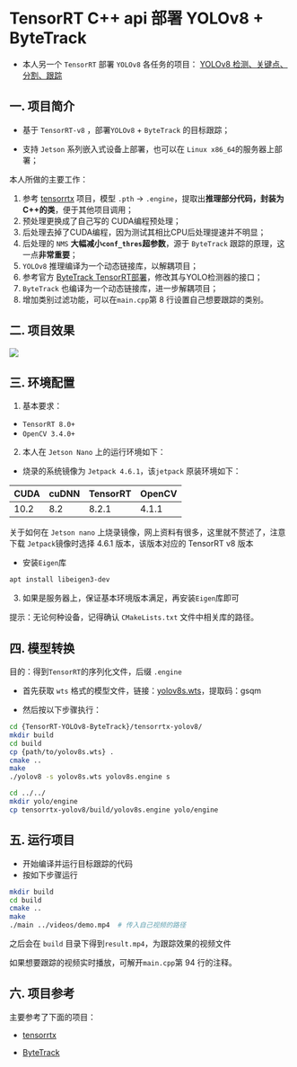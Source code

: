 # TensorRT C++ api 部署 YOLOv8 + ByteTrack

- 本人另一个 `TensorRT` 部署 `YOLOv8` 各任务的项目： [YOLOv8 检测、关键点、分割、跟踪](https://github.com/emptysoal/TensorRT-YOLOv8)

## 一. 项目简介

- 基于 `TensorRT-v8` ，部署`YOLOv8` + `ByteTrack` 的目标跟踪；

- 支持 `Jetson` 系列嵌入式设备上部署，也可以在 `Linux x86_64`的服务器上部署；

本人所做的主要工作：

1. 参考 [tensorrtx](https://github.com/wang-xinyu/tensorrtx/tree/master/yolov8) 项目，模型 `.pth` -> `.engine`，提取出**推理部分代码，封装为C++的类**，便于其他项目调用；
2. 预处理更换成了自己写的 CUDA编程预处理；
3. 后处理去掉了CUDA编程，因为测试其相比CPU后处理提速并不明显；
4. 后处理的 `NMS` **大幅减小`conf_thres`超参数**，源于 `ByteTrack` 跟踪的原理，这一点**非常重要**；
5. `YOLOv8` 推理编译为一个动态链接库，以解耦项目；
6. 参考官方 [ByteTrack TensorRT部署](https://github.com/ifzhang/ByteTrack/tree/main/deploy/TensorRT/cpp)，修改其与YOLO检测器的接口；
7. `ByteTrack` 也编译为一个动态链接库，进一步解耦项目；
8. 增加类别过滤功能，可以在`main.cpp`第 8 行设置自己想要跟踪的类别。

## 二. 项目效果

![](./assets/effect.gif)

## 三. 环境配置

1. 基本要求：

- `TensorRT 8.0+`
- `OpenCV 3.4.0+`

2. 本人在 `Jetson Nano` 上的运行环境如下：

- 烧录的系统镜像为 `Jetpack 4.6.1`，该`jetpack` 原装环境如下：

| CUDA | cuDNN | TensorRT | OpenCV |
| ---- | ----- | -------- | ------ |
| 10.2 | 8.2   | 8.2.1    | 4.1.1  |

关于如何在 `Jetson nano` 上烧录镜像，网上资料有很多，这里就不赘述了，注意下载 `Jetpack`镜像时选择 4.6.1 版本，该版本对应的 TensorRT v8 版本

- 安装`Eigen`库

```bash
apt install libeigen3-dev
```

3. 如果是服务器上，保证基本环境版本满足，再安装`Eigen`库即可

提示：无论何种设备，记得确认 `CMakeLists.txt` 文件中相关库的路径。

## 四. 模型转换

目的：得到`TensorRT`的序列化文件，后缀 `.engine`

- 首先获取 `wts` 格式的模型文件，链接：[yolov8s.wts](https://pan.baidu.com/s/16d_MqVlUxnjOhLxVyjQy8w)，提取码：gsqm

- 然后按以下步骤执行：

```bash
cd {TensorRT-YOLOv8-ByteTrack}/tensorrtx-yolov8/
mkdir build
cd build
cp {path/to/yolov8s.wts} .
cmake ..
make
./yolov8 -s yolov8s.wts yolov8s.engine s

cd ../../
mkdir yolo/engine
cp tensorrtx-yolov8/build/yolov8s.engine yolo/engine
```

## 五. 运行项目

- 开始编译并运行目标跟踪的代码
- 按如下步骤运行

```bash
mkdir build
cd build
cmake ..
make
./main ../videos/demo.mp4  # 传入自己视频的路径
```

之后会在 `build` 目录下得到`result.mp4`，为跟踪效果的视频文件

如果想要跟踪的视频实时播放，可解开`main.cpp`第 94 行的注释。

## 六. 项目参考

主要参考了下面的项目：

- [tensorrtx](https://github.com/wang-xinyu/tensorrtx/tree/master/yolov8)

- [ByteTrack](https://github.com/ifzhang/ByteTrack)

